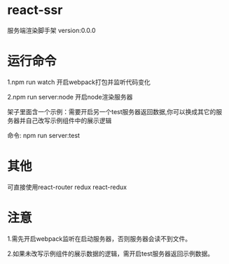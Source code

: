 # react-ssr
服务端渲染脚手架
version:0.0.0
# 运行命令
<p>1.npm run watch  开启webpack打包并监听代码变化</p>
<p>2.npm run server:node  开启node渲染服务器</p>
<p>架子里面含一个示例：需要开启另一个test服务器返回数据,你可以换成其它的服务器并自己改写示例组件中的展示逻辑</p>
<p>命令: npm run server:test</p>

# 其他
<p>可直接使用react-router redux react-redux</p>

# 注意
<p>1.需先开启webpack监听在启动服务器，否则服务器会读不到文件。</p>
<p>2.如果未改写示例组件的展示数据的逻辑，需开启test服务器返回示例数据。</p>
